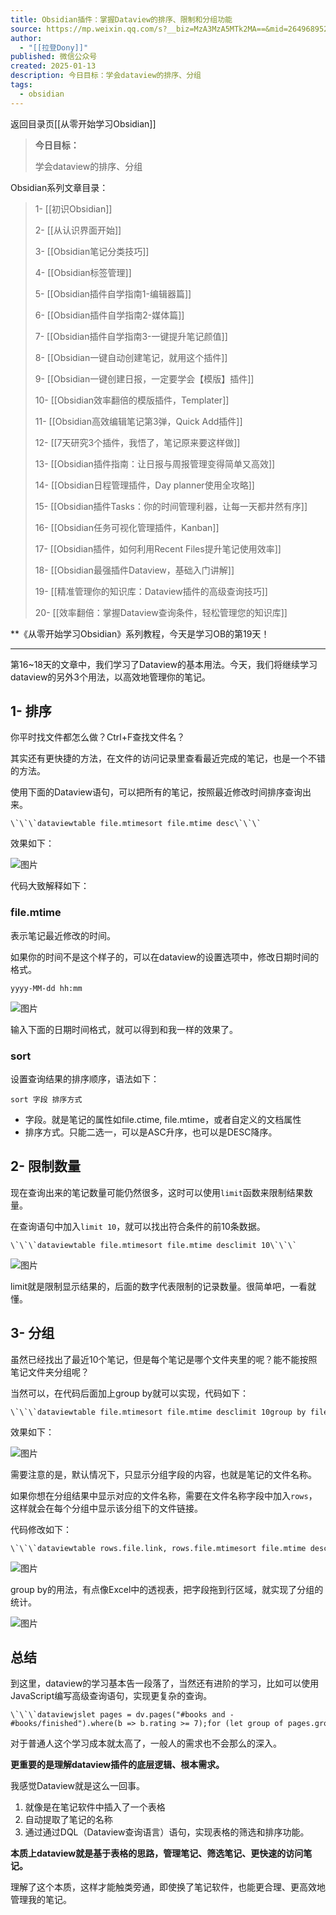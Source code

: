 ```yaml
---
title: Obsidian插件：掌握Dataview的排序、限制和分组功能
source: https://mp.weixin.qq.com/s?__biz=MzA3MzA5MTk2MA==&mid=2649689527&idx=1&sn=97c991fc15eeb2ce3c9ca8755089a3ec&chksm=870ff3a0b0787ab688fa24a0860d225c339affa1f5305152f5129edb200cfc275a13668c4dd3&cur_album_id=3189343285316665351&scene=189#wechat_redirect
author:
  - "[[拉登Dony]]"
published: 微信公众号
created: 2025-01-13
description: 今日目标：学会dataview的排序、分组
tags:
  - obsidian
---
```

返回目录页[[从零开始学习Obsidian]]

> **今日目标：**
> 
> 学会dataview的排序、分组

Obsidian系列文章目录：

> 1- [[初识Obsidian]]
> 
> 2- [[从认识界面开始]]
> 
> 3- [[Obsidian笔记分类技巧]]
> 
> 4- [[Obsidian标签管理]]
> 
> 5- [[Obsidian插件自学指南1-编辑器篇]]
> 
> 6- [[Obsidian插件自学指南2-媒体篇]]
>
> 7- [[Obsidian插件自学指南3-一键提升笔记颜值]]
>
> 8- [[Obsidian一键自动创建笔记，就用这个插件]]
>
> 9- [[Obsidian一键创建日报，一定要学会【模版】插件]]
>
>10- [[Obsidian效率翻倍的模版插件，Templater]]
>
>11- [[Obsidian高效编辑笔记第3弹，Quick Add插件]]
>
>12- [[7天研究3个插件，我悟了，笔记原来要这样做]]
>
>13- [[Obsidian插件指南：让日报与周报管理变得简单又高效]]
>
>14- [[Obsidian日程管理插件，Day planner使用全攻略]]
>
>15- [[Obsidian插件Tasks：你的时间管理利器，让每一天都井然有序]]
>
>16- [[Obsidian任务可视化管理插件，Kanban]]
>
>17- [[Obsidian插件，如何利用Recent Files提升笔记使用效率]]
>
>18- [[Obsidian最强插件Dataview，基础入门讲解]]
>
>19- [[精准管理你的知识库：Dataview插件的高级查询技巧]]
>
>20- [[效率翻倍：掌握Dataview查询条件，轻松管理您的知识库]]

**《从零开始学习Obsidian》系列教程，今天是学习OB的第19天！

---

第16~18天的文章中，我们学习了Dataview的基本用法。今天，我们将继续学习dataview的另外3个用法，以高效地管理你的笔记。

## 1- 排序

你平时找文件都怎么做？Ctrl+F查找文件名？

其实还有更快捷的方法，在文件的访问记录里查看最近完成的笔记，也是一个不错的方法。

使用下面的Dataview语句，可以把所有的笔记，按照最近修改时间排序查询出来。

```
\`\`\`dataviewtable file.mtimesort file.mtime desc\`\`\`
```

效果如下：

![图片](https://mmbiz.qpic.cn/sz_mmbiz_png/VpIHXp1jib5QHCegfnd98AhGn0QaqLsBsTljbzAutLlZBuKQes5zjCyMGc8iapmOEPzSb6B5z2dPbv6vNkQvUHmg/640?wx_fmt=png&from=appmsg&tp=webp&wxfrom=5&wx_lazy=1&wx_co=1)

代码大致解释如下：

### file.mtime

表示笔记最近修改的时间。

如果你的时间不是这个样子的，可以在dataview的设置选项中，修改日期时间的格式。

```
yyyy-MM-dd hh:mm
```
![图片](https://mmbiz.qpic.cn/sz_mmbiz_png/VpIHXp1jib5QHCegfnd98AhGn0QaqLsBsibHiaxaDoDuEJ2ibr53xEETjZ4q13qGx8icPkmawibeiclxBWia9qEd5TpOHQ/640?wx_fmt=png&from=appmsg&tp=webp&wxfrom=5&wx_lazy=1&wx_co=1)

输入下面的日期时间格式，就可以得到和我一样的效果了。

### sort

设置查询结果的排序顺序，语法如下：

```
sort 字段 排序方式
```

- 字段。就是笔记的属性如file.ctime, file.mtime，或者自定义的文档属性
- 排序方式。只能二选一，可以是ASC升序，也可以是DESC降序。

## 2- 限制数量

现在查询出来的笔记数量可能仍然很多，这时可以使用`limit`函数来限制结果数量。

在查询语句中加入`limit 10`，就可以找出符合条件的前10条数据。

```
\`\`\`dataviewtable file.mtimesort file.mtime desclimit 10\`\`\`
```
![图片](https://mmbiz.qpic.cn/sz_mmbiz_png/VpIHXp1jib5QHCegfnd98AhGn0QaqLsBsjoERWzC0zic1cLqUCJu0uVBbUZ73a9jGbgyWaYudMezfshMH8NM1hNg/640?wx_fmt=png&from=appmsg&tp=webp&wxfrom=5&wx_lazy=1&wx_co=1)

limit就是限制显示结果的，后面的数字代表限制的记录数量。很简单吧，一看就懂。

## 3- 分组

虽然已经找出了最近10个笔记，但是每个笔记是哪个文件夹里的呢？能不能按照笔记文件夹分组呢？

当然可以，在代码后面加上group by就可以实现，代码如下：

```
\`\`\`dataviewtable file.mtimesort file.mtime desclimit 10group by file.folder\`\`\`
```

效果如下：

![图片](https://mmbiz.qpic.cn/sz_mmbiz_png/VpIHXp1jib5QHCegfnd98AhGn0QaqLsBs2qSicG1hYDPAbumg1Gs9UvROXgtw0VWXDGQzT3mAw07ibXdPzuaAUKibg/640?wx_fmt=png&from=appmsg&tp=webp&wxfrom=5&wx_lazy=1&wx_co=1)

需要注意的是，默认情况下，只显示分组字段的内容，也就是笔记的文件名称。

如果你想在分组结果中显示对应的文件名称，需要在文件名称字段中加入`rows`，这样就会在每个分组中显示该分组下的文件链接。

代码修改如下：

```
\`\`\`dataviewtable rows.file.link, rows.file.mtimesort file.mtime desclimit 10group by file.folder\`\`\`
```
![图片](https://mmbiz.qpic.cn/sz_mmbiz_png/VpIHXp1jib5QHCegfnd98AhGn0QaqLsBsibOvicnVUkVXicadIia0CibmyKpLV6VU9D8VcZ2usdt0OJZKECGWRSZL33g/640?wx_fmt=png&from=appmsg&tp=webp&wxfrom=5&wx_lazy=1&wx_co=1)

group by的用法，有点像Excel中的透视表，把字段拖到行区域，就实现了分组的统计。

![图片](https://mmbiz.qpic.cn/sz_mmbiz_png/VpIHXp1jib5QHCegfnd98AhGn0QaqLsBsycEmjHEkhbia57uwjIMsM5iaaKDnrEIzASc3sQzbgT1C317Q973eutQQ/640?wx_fmt=png&from=appmsg&tp=webp&wxfrom=5&wx_lazy=1&wx_co=1)

## 总结

到这里，dataview的学习基本告一段落了，当然还有进阶的学习，比如可以使用JavaScript编写高级查询语句，实现更复杂的查询。

```
\`\`\`dataviewjslet pages = dv.pages("#books and -#books/finished").where(b => b.rating >= 7);for (let group of pages.groupBy(b => b.genre)) {   dv.header(3, group.key);   dv.list(group.rows.file.name);}\`\`\`
```

对于普通人这个学习成本就太高了，一般人的需求也不会那么的深入。

**更重要的是理解dataview插件的底层逻辑、根本需求。**

我感觉Dataview就是这么一回事。

1. 就像是在笔记软件中插入了一个表格
2. 自动提取了笔记的名称
3. 通过通过DQL（Dataview查询语言）语句，实现表格的筛选和排序功能。

**本质上dataview就是基于表格的思路，管理笔记、筛选笔记、更快速的访问笔记。**

理解了这个本质，这样才能触类旁通，即使换了笔记软件，也能更合理、更高效地管理我的笔记。

